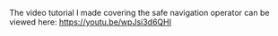 The video tutorial I made covering the safe navigation operator can be viewed here: https://youtu.be/wpJsi3d6QHI

